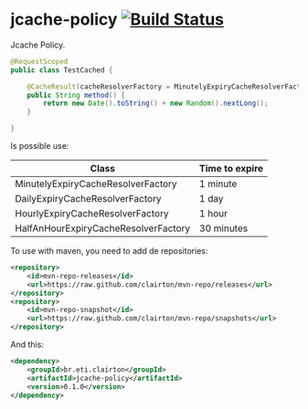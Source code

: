 # jcache-policy [![Build Status](https://drone.io/github.com/clairton/jcache-policy/status.png)](https://drone.io/github.com/clairton/jcache-policy/latest)
Jcache Policy.

```java
@RequestScoped
public class TestCached {

	@CacheResult(cacheResolverFactory = MinutelyExpiryCacheResolverFactory.class)
	public String method() {
		return new Date().toString() + new Random().nextLong();
	}

}
```
Is possible use:

Class|Time to expire
---  | ---
MinutelyExpiryCacheResolverFactory|1 minute
DailyExpiryCacheResolverFactory|1 day
HourlyExpiryCacheResolverFactory|1 hour
HalfAnHourExpiryCacheResolverFactory|30 minutes

To use with maven, you need to add de repositories:

```xml
<repository>
	<id>mvn-repo-releases</id>
	<url>https://raw.github.com/clairton/mvn-repo/releases</url>
</repository>
<repository>
	<id>mvn-repo-snapshot</id>
	<url>https://raw.github.com/clairton/mvn-repo/snapshots</url>
</repository>
```
 And this:
```xml
<dependency>
    <groupId>br.eti.clairton</groupId>
	<artifactId>jcache-policy</artifactId>
	<version>0.1.0</version>
</dependency>
```
